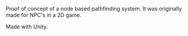 Proof of concept of a node based pathfinding system.
It was originally made for NPC's in a 2D game.

Made with Unity.
